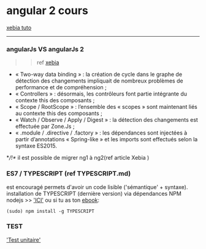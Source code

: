 # angular 2 cours
[xebia tuto](http://blog.xebia.fr/2016/04/15/angular-2-en-action/)

----

### angularJs VS angularJs 2
>> ref [xebia](http://blog.xebia.fr/2015/12/14/angular-2-presentation/)

* « Two-way data binding » : la création de cycle dans le graphe de détection des changements impliquait de nombreux problèmes de performance et de compréhension ;
* « Controllers » : désormais, les contrôleurs font partie intégrante du contexte this des composants ;
* « Scope / RootScope » : l’ensemble des « scopes » sont maintenant liés au contexte this des composants ;
* « Watch / Observe / Apply / Digest » : la détection des changements est effectuée par Zone.Js ;
* « .module / .directive / .factory » : les dépendances sont injectées à partir d’annotations « Spring-like » et les imports sont effectués selon la syntaxe ES2015.

**/!\** il est possible de migrer ng1 à ng2(ref article Xebia )

### ES7 / TYPESCRIPT (ref TYPESCRIPT.md)
est encouragé permets d'avoir un code lisible ('sémantique' + syntaxe).
installation de TYPESCRIPT (dernière version) via dépendances NPM nodejs  >> ['ICI'](https://books.ninja-squad.com/public/samples/Deviens_un_Ninja_avec_Angular_extrait.html#zero-to-something') ou si tu as ton [ebook]('):
```
(sudo) npm install -g TYPESCRIPT
```


### TEST
['Test unitaire'](https://angular.io/docs/ts/latest/testing/)


